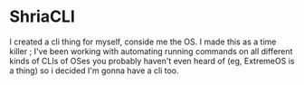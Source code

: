 # ShriaCLI
I created a cli thing for myself, conside me the OS. I made this as a time killer ; I've been working with automating running commands on all different kinds of CLIs of OSes you probably haven't even heard of (eg, ExtremeOS is a thing) so i decided I'm gonna have a cli too. 
